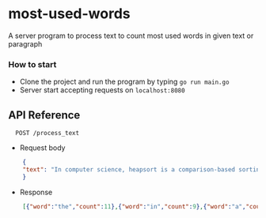 # most-used-words
A server program to process text to count most used words in given text or paragraph

### How to start 

- Clone the project and run the program by typing ```go run main.go```
- Server start accepting requests on ```localhost:8080```

## API Reference

```http
  POST /process_text
```

 - Request body


```json
    {
    "text": "In computer science, heapsort is a comparison-based sorting algorithm. Heapsort can be thought of as an improved selection sort: like selection sort, heapsort divides its input into a sorted and an unsorted region, and it iteratively shrinks the unsorted region by extracting the largest element from it and inserting it into the sorted region. Unlike selection sort, heapsort does not waste time with a linear-time scan of the unsorted region; rather, heap sort maintains the unsorted region in a heap data structure to more quickly find the largest element in each step.[1] Although somewhat slower in practice on most machines than a well-implemented quicksort, it has the advantage of a more favorable worst-case O(n log n) runtime. Heapsort is an in-place algorithm, but it is not a stable sort.Heapsort was invented by J. W. J. Williams in 1964.[2] This was also the birth of the heap, presented already by Williams as a useful data structure in its own right.[3] In the same year, R. W. Floyd published an improved version that could sort an array in-place, continuing his earlier research into the treesort algorithm"
    }
```

- Response 
```json
    [{"word":"the","count":11},{"word":"in","count":9},{"word":"a","count":8},{"word":"heapsort","count":6},{"word":"sort","count":6},{"word":"an","count":5},{"word":"region","count":5},{"word":"it","count":5},{"word":"unsorted","count":4},{"word":"of","count":4}]
```
